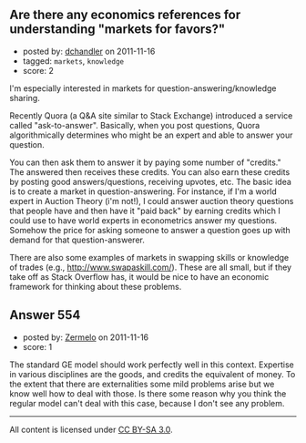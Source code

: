 ## Are there any economics references for understanding "markets for favors?"

- posted by: [dchandler](https://stackexchange.com/users/-1/149-dchandler) on 2011-11-16
- tagged: `markets`, `knowledge`
- score: 2

I'm especially interested in markets for question-answering/knowledge sharing.

Recently Quora (a Q&A site similar to Stack Exchange) introduced a service called "ask-to-answer". Basically, when you post questions, Quora algorithmically determines who might be an expert and able to answer your question.

You can then ask them to answer it by paying some number of "credits." The answered then receives these credits. You can also earn these credits by posting good answers/questions, receiving upvotes, etc. The basic idea is to create a market in question-answering. For instance, if I'm a world expert in Auction Theory (i'm not!), I could answer auction theory questions that people have and then have it "paid back" by earning credits which I could use to have world experts in econometrics answer my questions. Somehow the price for asking someone to answer a question goes up with demand for that question-answerer.

There are also some examples of markets in swapping skills or knowledge of trades (e.g., http://www.swapaskill.com/). These are all small, but if they take off as Stack Overflow has, it would be nice to have an economic framework for thinking about these problems.


## Answer 554

- posted by: [Zermelo](https://stackexchange.com/users/-1/68-zermelo) on 2011-11-16
- score: 1

The standard GE model should work perfectly well in this context. Expertise in various disciplines are the goods, and credits the equivalent of money. To the extent that there are externalities some mild problems arise but we know well how to deal with those. Is there some reason why you think the regular model can't deal with this case, because I don't see any problem.



---

All content is licensed under [CC BY-SA 3.0](https://creativecommons.org/licenses/by-sa/3.0/).
